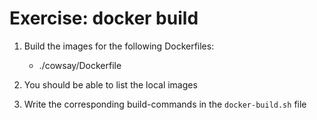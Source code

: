 # Exercise: docker build

1. Build the images for the following Dockerfiles:

    - ./cowsay/Dockerfile

2. You should be able to list the local images

3. Write the corresponding build-commands in the `docker-build.sh` file
